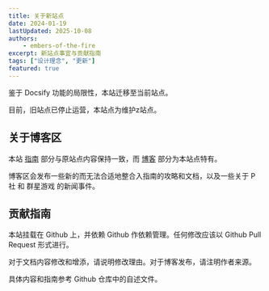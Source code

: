 ```yaml
---
title: 关于新站点
date: 2024-01-19
lastUpdated: 2025-10-08
authors:
    - embers-of-the-fire
excerpt: 新站点事宜与贡献指南
tags: ["设计理念", "更新"]
featured: true
---
```


鉴于 Docsify 功能的局限性，本站迁移至当前站点。

目前，旧站点已停止运营，本站点为维护z站点。

## 关于博客区

本站 [指南](/guides/) 部分与原站点内容保持一致，而 [博客](/blog) 部分为本站点特有。

博客区会发布一些新的而无法合适地整合入指南的攻略和文档，以及一些关于 P 社 和 群星游戏 的新闻事件。

## 贡献指南

本站挂载在 Github 上，并依赖 Github 作依赖管理。任何修改应该以 Github Pull Request 形式进行。

对于文档内容修改和增添，请说明修改理由。对于博客发布，请注明作者来源。

具体内容和指南参考 Github 仓库中的自述文件。
